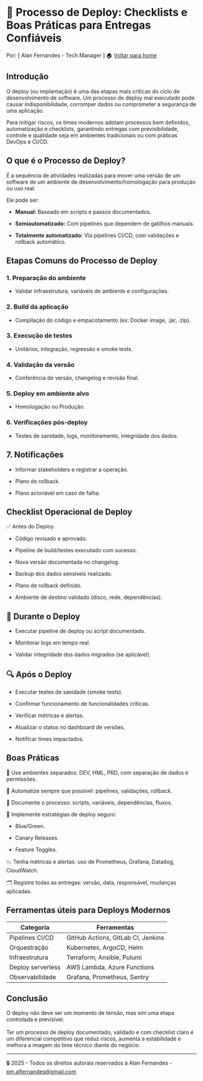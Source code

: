 # 🚀 Processo de Deploy: Checklists e Boas Práticas para Entregas Confiáveis
Por: [ Alan Fernandes - Tech Manager ] :house: [Voltar para home](https://github.com/af-tech-manager/portfolio/blob/main/README.md)

## Introdução
O deploy (ou implantação) é uma das etapas mais críticas do ciclo de desenvolvimento de software. Um processo de deploy mal executado pode causar indisponibilidade, corromper dados ou comprometer a segurança de uma aplicação.

Para mitigar riscos, os times modernos adotam processos bem definidos, automatização e checklists, garantindo entregas com previsibilidade, controle e qualidade seja em ambientes tradicionais ou com práticas DevOps e CI/CD.

## O que é o Processo de Deploy?
É a sequência de atividades realizadas para mover uma versão de um software de um ambiente de desenvolvimento/homologação para produção ou uso real.

Ele pode ser:

- **Manual:** Baseado em scripts e passos documentados.

- **Semiautomatizado:** Com pipelines que dependem de gatilhos manuais.

- **Totalmente automatizado:** Via pipelines CI/CD, com validações e rollback automático.

## Etapas Comuns do Processo de Deploy
### 1. Preparação do ambiente

- Validar infraestrutura, variáveis de ambiente e configurações.

### 2. Build da aplicação

- Compilação do código e empacotamento (ex: Docker image, .jar, .zip).

### 3. Execução de testes

- Unitários, integração, regressão e smoke tests.

### 4. Validação da versão

- Conferência de versão, changelog e revisão final.

### 5. Deploy em ambiente alvo

- Homologação ou Produção.

### 6. Verificações pós-deploy

- Testes de sanidade, logs, monitoramento, integridade dos dados.

## 7. Notificações

- Informar stakeholders e registrar a operação.

- Plano de rollback.

- Plano acionável em caso de falha.

## Checklist Operacional de Deploy

✅ Antes do Deploy.

- Código revisado e aprovado.

- Pipeline de build/testes executado com sucesso.

- Nova versão documentada no changelog.

- Backup dos dados sensíveis realizado.

- Plano de rollback definido.

- Ambiente de destino validado (disco, rede, dependências).

## 🚀 Durante o Deploy
- Executar pipeline de deploy ou script documentado.

- Monitorar logs em tempo real.

- Validar integridade dos dados migrados (se aplicável).

## 🔍 Após o Deploy
- Executar testes de sanidade (smoke tests).

- Confirmar funcionamento de funcionalidades críticas.

-  Verificar métricas e alertas.

 - Atualizar o status no dashboard de versões.

 - Notificar times impactados.

## Boas Práticas

🧪 Use ambientes separados: DEV, HML, PRD, com separação de dados e permissões.

🧰 Automatize sempre que possível: pipelines, validações, rollback.

🧾 Documente o processo: scripts, variáveis, dependências, fluxos.

🔄 Implemente estratégias de deploy seguro:

- Blue/Green.

- Canary Releases.

- Feature Toggles.

📉 Tenha métricas e alertas: uso de Prometheus, Grafana, Datadog, CloudWatch.

🗂️ Registre todas as entregas: versão, data, responsável, mudanças aplicadas.


## Ferramentas úteis para Deploys Modernos
| Categoria         | Ferramentas                        |
| ----------------- | ---------------------------------- |
| Pipelines CI/CD   | GitHub Actions, GitLab CI, Jenkins |
| Orquestração      | Kubernetes, ArgoCD, Helm           |
| Infraestrutura    | Terraform, Ansible, Pulumi         |
| Deploy serverless | AWS Lambda, Azure Functions        |
| Observabilidade   | Grafana, Prometheus, Sentry        |

## Conclusão
O deploy não deve ser um momento de tensão, mas sim uma etapa controlada e previsível.\
\
Ter um processo de deploy documentado, validado e com checklist claro é um diferencial competitivo que reduz riscos, aumenta a estabilidade e melhora a imagem do time técnico diante do negócio.

---
:lock: 2025 - Todos os direitos autorais reservados à Alan Fernandes - pm.alfernandes@gmail.com
